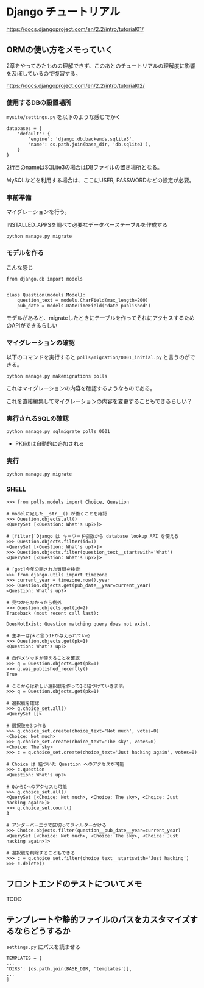 # Django チュートリアル

https://docs.djangoproject.com/en/2.2/intro/tutorial01/

## ORMの使い方をメモっていく

2章をやってみたものの理解できず、このあとのチュートリアルの理解度に影響を及ぼしているので復習する。

https://docs.djangoproject.com/en/2.2/intro/tutorial02/

### 使用するDBの設置場所

`mysite/settings.py` を以下のような感じでかく

```
databases = {
    'default': {
        'engine': 'django.db.backends.sqlite3',
        'name': os.path.join(base_dir, 'db.sqlite3'),
    }
}
```

2行目のnameはSQLite3の場合はDBファイルの置き場所となる。

MySQLなどを利用する場合は、ここにUSER, PASSWORDなどの設定が必要。


### 事前準備

マイグレーションを行う。

INSTALLED_APPSを調べて必要なデータベーステーブルを作成する

```
python manage.py migrate
```

### モデルを作る

こんな感じ

```
from django.db import models


class Question(models.Model):
    question_text = models.CharField(max_length=200)
    pub_date = models.DateTimeField('date published')
```

モデルがあると、migrateしたときにテーブルを作ってそれにアクセスするためのAPIができるらしい

### マイグレーションの確認

以下のコマンドを実行すると `polls/migration/0001_initial.py` と言うのができる。

```
python manage.py makemigrations polls
```

これはマイグレーションの内容を確認するようなものである。

これを直接編集してマイグレーションの内容を変更することもできるらしい？

### 実行されるSQLの確認

```
python manage.py sqlmigrate polls 0001
```

 - PK(id)は自動的に追加される

### 実行

```
python manage.py migrate
```

### SHELL

```
>>> from polls.models import Choice, Question

# modelに足した__str__() が働くことを確認
>>> Question.objects.all()
<QuerySet [<Question: What's up?>]>

# [filter]`Django は キーワード引数から database lookup API を使える
>>> Question.objects.filter(id=1)
<QuerySet [<Question: What's up?>]>
>>> Question.objects.filter(question_text__startswith='What')
<QuerySet [<Question: What's up?>]>

# [get]今年公開された質問を検索
>>> from django.utils import timezone
>>> current_year = timezone.now().year
>>> Question.objects.get(pub_date__year=current_year)
<Question: What's up?>

# 見つからなかったら例外
>>> Question.objects.get(id=2)
Traceback (most recent call last):
    ...
DoesNotExist: Question matching query does not exist.

# 主キーはpkと言うIFが与えられている
>>> Question.objects.get(pk=1)
<Question: What's up?>

# 自作メソッドが使えることを確認
>>> q = Question.objects.get(pk=1)
>>> q.was_published_recently()
True

# ここからは新しい選択肢を作ってQに紐づけていきます。
>>> q = Question.objects.get(pk=1)

# 選択肢を確認
>>> q.choice_set.all()
<QuerySet []>

# 選択肢を3つ作る
>>> q.choice_set.create(choice_text='Not much', votes=0)
<Choice: Not much>
>>> q.choice_set.create(choice_text='The sky', votes=0)
<Choice: The sky>
>>> c = q.choice_set.create(choice_text='Just hacking again', votes=0)

# Choice は 紐づいた Question へのアクセスが可能
>>> c.question
<Question: What's up?>

# QからCへのアクセスも可能
>>> q.choice_set.all()
<QuerySet [<Choice: Not much>, <Choice: The sky>, <Choice: Just hacking again>]>
>>> q.choice_set.count()
3

# アンダーバー二つで区切ってフィルターかける
>>> Choice.objects.filter(question__pub_date__year=current_year)
<QuerySet [<Choice: Not much>, <Choice: The sky>, <Choice: Just hacking again>]>

# 選択肢を削除することもできる
>>> c = q.choice_set.filter(choice_text__startswith='Just hacking')
>>> c.delete()
```


## フロントエンドのテストについてメモ

TODO

## テンプレートや静的ファイルのパスをカスタマイズするならどうするか

`settings.py` にパスを読ませる

```
TEMPLATES = [
...
'DIRS': [os.path.join(BASE_DIR, 'templates')],
...
]
```

